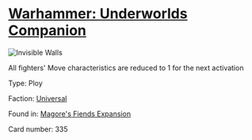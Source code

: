 # [Warhammer: Underworlds Companion](https://guidokessels.github.io/wh-underworlds)

  

![Invisible Walls](https://warhammerunderworlds.com/wp-content/uploads/sites/6/2018/03/335_ENG.png)

All fighters' Move characteristics are reduced to 1 for the next activation

Type: Ploy

Faction: [Universal](https://guidokessels.github.io/wh-underworlds/factions/universal)

Found in: [Magore's Fiends Expansion](https://guidokessels.github.io/wh-underworlds/locations/magores-fiends-expansion)

Card number: 335
